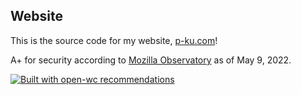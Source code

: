 ## Website

This is the source code for my website, [p-ku.com](https://p-ku.com)!

A+ for security according to [Mozilla Observatory](https://observatory.mozilla.org/analyze/p-ku.com) as of May 9, 2022.

[![Built with open-wc recommendations](https://img.shields.io/badge/built%20with-open--wc-blue.svg)](https://github.com/open-wc)
